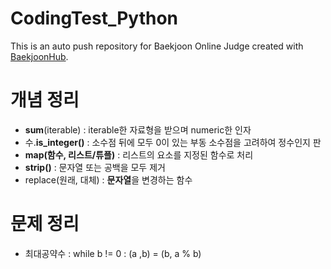 # CodingTest_Python
This is an auto push repository for Baekjoon Online Judge created with [BaekjoonHub](https://github.com/BaekjoonHub/BaekjoonHub).


# 개념 정리
- **sum**(iterable) : iterable한 자료형을 받으며 numeric한 인자
- 수.**is_integer()** : 소수점 뒤에 모두 0이 있는 부동 소수점을 고려하여 정수인지 판
- **map(함수, 리스트/튜플)** : 리스트의 요소를 지정된 함수로 처리
- **strip()** : 문자열 또는 공백을 모두 제거
- replace(원래, 대체) : **문자열**을 변경하는 함수

# 문제 정리
- 최대공약수 : while b != 0 : (a ,b) = (b, a % b)
